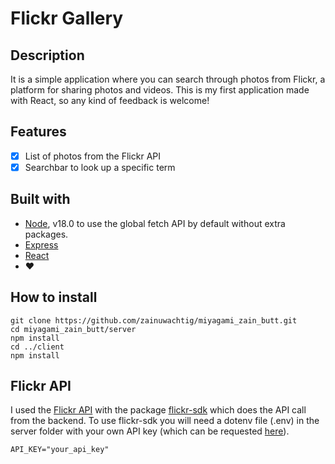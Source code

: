 # Flickr Gallery

## Description

It is a simple application where you can search through photos from Flickr, a platform for sharing photos and videos. This is my first application made with React, so any kind of feedback is welcome!

## Features

- [x] List of photos from the Flickr API
- [x] Searchbar to look up a specific term

## Built with

- [Node](https://nodejs.org/en/), v18.0 to use the global fetch API by default without extra packages.
- [Express](https://expressjs.com/)
- [React](https://reactjs.org/)
- ❤️

## How to install

```
git clone https://github.com/zainuwachtig/miyagami_zain_butt.git
cd miyagami_zain_butt/server
npm install
cd ../client
npm install
```

## Flickr API

I used the [Flickr API](https://www.flickr.com/services/api/) with the package [flickr-sdk](https://www.npmjs.com/package/flickr-sdk) which does the API call from the backend.
To use flickr-sdk you will need a dotenv file (.env) in the server folder with your own API key (which can be requested [here](https://www.flickr.com/services/apps/create/apply/)).

```
API_KEY="your_api_key"
```
